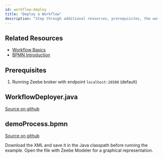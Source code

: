 ```yaml
---
id: workflow-deploy
title: "Deploy a Workflow"
description: "Step through additional resources, prerequisites, the workflow developer, and a demo process."
---
```


## Related Resources

* [Workflow Basics](../../basics/workflows.md)
* [BPMN Introduction](../../bpmn-workflows/bpmn-primer.md)

## Prerequisites

1. Running Zeebe broker with endpoint `localhost:26500` (default)

## WorkflowDeployer.java

[Source on github](https://github.com/zeebe-io/zeebe/tree/develop/samples/src/main/java/io/zeebe/example/workflow/WorkflowDeployer.java)

<!--
```java
{{#include ../../../../samples/src/main/java/io/zeebe/example/workflow/WorkflowDeployer.java}}
```
-->

## demoProcess.bpmn

[Source on github](https://github.com/zeebe-io/zeebe/tree/develop/samples/src/main/resources/demoProcess.bpmn)

Download the XML and save it in the Java classpath before running the example. Open the file with Zeebe Modeler for a graphical representation.

<!--
```xml
{{#include ../../../../samples/src/main/resources/demoProcess.bpmn}}
```
-->